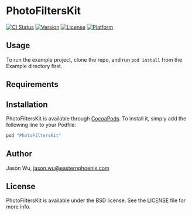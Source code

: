 # PhotoFiltersKit

[![CI Status](http://img.shields.io/travis/Jason/PhotoFiltersKit.svg?style=flat)](https://travis-ci.org/Jason/PhotoFiltersKit)
[![Version](https://img.shields.io/cocoapods/v/PhotoFiltersKit.svg?style=flat)](http://cocoapods.org/pods/PhotoFiltersKit)
[![License](https://img.shields.io/cocoapods/l/PhotoFiltersKit.svg?style=flat)](http://cocoapods.org/pods/PhotoFiltersKit)
[![Platform](https://img.shields.io/cocoapods/p/PhotoFiltersKit.svg?style=flat)](http://cocoapods.org/pods/PhotoFiltersKit)

## Usage

To run the example project, clone the repo, and run `pod install` from the Example directory first.

## Requirements

## Installation

PhotoFiltersKit is available through [CocoaPods](http://cocoapods.org). To install
it, simply add the following line to your Podfile:

```ruby
pod "PhotoFiltersKit"
```

## Author

Jason Wu, jason.wu@easternphoenix.com

## License

PhotoFiltersKit is available under the BSD license. See the LICENSE file for more info.
